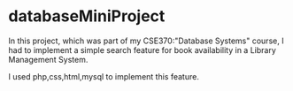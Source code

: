 # databaseMiniProject
In this project, which was part of my CSE370:"Database Systems" course, I had to implement a simple search feature for book availability in a Library Management System.

I used php,css,html,mysql to implement this feature.
